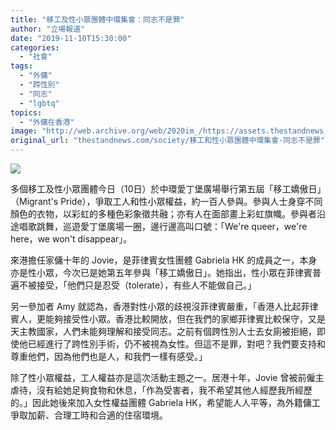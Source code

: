 ```yaml
---
title: "移工及性小眾團體中環集會：同志不是罪"
author: "立場報道"
date: "2019-11-10T15:30:00"
categories:
  - "社會"
tags:
  - "外傭"
  - "跨性別"
  - "同志"
  - "lgbtq"
topics:
  - "外傭在香港"
image: "http://web.archive.org/web/2020im_/https://assets.thestandnews.com/media/photos/75450094_10218607563732718_7384565055603343360_o-1_kc2zb_2iE6uop.png"
original_url: "thestandnews.com/society/移工和性小眾團體中環集會-同志不是罪"
---
```

![](http://web.archive.org/web/2020im_/https://assets.thestandnews.com/media/photos/75450094_10218607563732718_7384565055603343360_o-1_kc2zb_2iE6uop.png)

多個移工及性小眾團體今日（10日）於中環愛丁堡廣場舉行第五屆「移工嬌傲日」（Migrant's Pride），爭取工人和性小眾權益，約一百人參與。參與人士身穿不同顏色的衣物，以彩虹的多種色彩象徵共融；亦有人在面部畫上彩虹旗幟。參與者沿途唱歌跳舞，巡遊愛丁堡廣場一圈，邊行邊高叫口號：「We're queer，we're here，we won't disappear」。

來港擔任家傭十年的 Jovie，是菲律賓女性團體 Gabriela HK 的成員之一，本身亦是性小眾，今次已是她第五年參與「移工嬌傲日」。她指出，性小眾在菲律賓普遍不被接受，「他們只是忍受（tolerate），有些人不能做自己。」

另一參加者 Amy 就認為，香港對性小眾的歧視沒菲律賓嚴重，「香港人比起菲律賓人，更能夠接受性小眾。香港比較開放，但在我們的家鄉菲律賓比較保守，又是天主教國家，人們未能夠理解和接受同志。之前有個跨性別人士去女廁被拒絕，即使他已經進行了跨性別手術，仍不被視為女性。但這不是罪，對吧？我們要支持和尊重他們，因為他們也是人，和我們一樣有感受。」

除了性小眾權益，工人權益亦是這次活動主題之一。居港十年，Jovie 曾被前僱主虐待，沒有給她足夠食物和休息，「作為受害者，我不希望其他人經歷我所經歷的。」因此她後來加入女性權益團體 Gabriela HK，希望能人人平等，為外籍傭工爭取加薪、合理工時和合適的住宿環境。